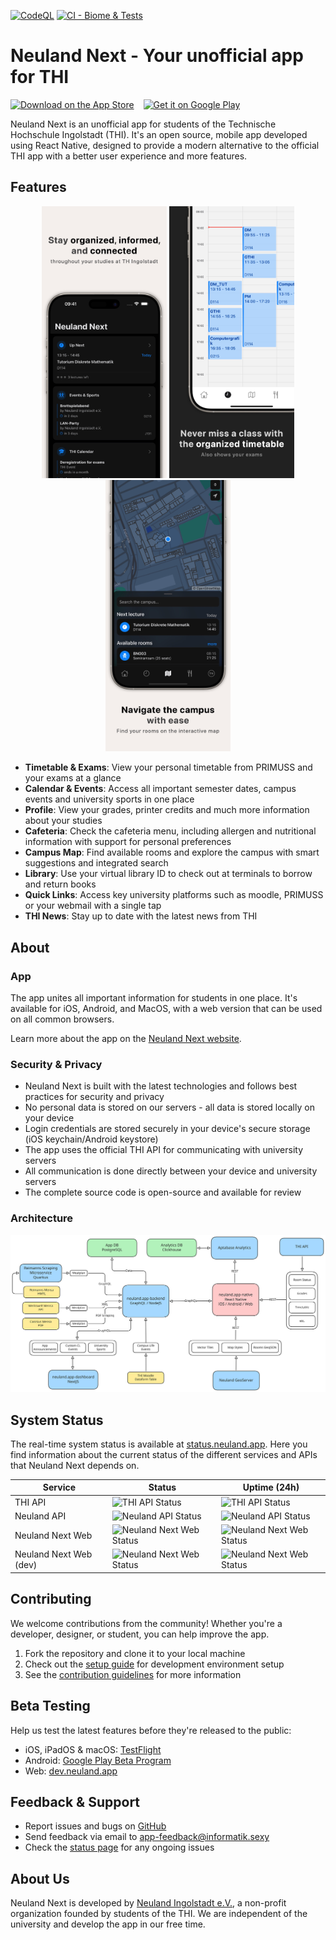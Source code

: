 [![CodeQL](https://github.com/neuland-ingolstadt/neuland.app-native/actions/workflows/codeql.yml/badge.svg)](https://github.com/neuland-ingolstadt/neuland.app-native/actions/workflows/codeql.yml)
[![CI - Biome & Tests](https://github.com/neuland-ingolstadt/neuland.app-native/actions/workflows/ci.yml/badge.svg)](https://github.com/neuland-ingolstadt/neuland.app-native/actions/workflows/ci.yml)

# Neuland Next - Your unofficial app for THI

<div style="display: flex; align-items: center; gap: 15px;">
  <a href="https://apps.apple.com/app/neuland-next/id1617096811">
    <img alt="Download on the App Store" src="assets/github/Apple_Badge_EN.svg" height="50px" />
  </a>
  <a href="https://play.google.com/store/apps/details?id=app.neuland">
    <img alt="Get it on Google Play" src="assets/github/Google_Badge_EN.svg" height="50px" />
  </a>
</div>

Neuland Next is an unofficial app for students of the Technische Hochschule Ingolstadt (THI). It's an open source, mobile app developed using React Native, designed to provide a modern alternative to the official THI app with a better user experience and more features.

## Features

<p align="center">
  <img src="assets/github/1.jpg" alt="Neuland Next Dashbaord" width="200"/>
  <img src="assets/github/2.jpg" alt="Neuland Next Timetable" width="200"/>
  <img src="assets/github/3.jpg" alt="Neuland Next Map" width="200"/>
</p>

- **Timetable & Exams**: View your personal timetable from PRIMUSS and your exams at a glance
- **Calendar & Events**: Access all important semester dates, campus events and university sports in one place
- **Profile**: View your grades, printer credits and much more information about your studies
- **Cafeteria**: Check the cafeteria menu, including allergen and nutritional information with support for personal preferences
- **Campus Map**: Find available rooms and explore the campus with smart suggestions and integrated search
- **Library**: Use your virtual library ID to check out at terminals to borrow and return books
- **Quick Links**: Access key university platforms such as moodle, PRIMUSS or your webmail with a single tap
- **THI News**: Stay up to date with the latest news from THI

## About

### App

The app unites all important information for students in one place. It's available for iOS, Android, and MacOS, with a web version that can be used on all common browsers.

Learn more about the app on the [Neuland Next website](https://next.neuland.app).

### Security & Privacy

- Neuland Next is built with the latest technologies and follows best practices for security and privacy
- No personal data is stored on our servers - all data is stored locally on your device
- Login credentials are stored securely in your device's secure storage (iOS keychain/Android keystore)
- The app uses the official THI API for communicating with university servers
- All communication is done directly between your device and university servers
- The complete source code is open-source and available for review

### Architecture

<img src="assets/github/architecture.svg" alt="Architecture" width="800px" />

## System Status

The real-time system status is available at [status.neuland.app](https://status.neuland.app). Here you find information about the current status of the different services and APIs that Neuland Next depends on.

| Service | Status |  Uptime (24h)
|---------|--------|--------|
| THI API | ![THI API Status](https://status.neuland.app/api/badge/9/status?upColor=%2331c753) | ![THI API Status](https://status.neuland.app/api/badge/9/uptime?upColor=%2331c753) |
| Neuland API | ![Neuland API Status](https://status.neuland.app/api/badge/6/status?upColor=%2331c753) | ![Neuland API Status](https://status.neuland.app/api/badge/6/uptime?upColor=%2331c753) |
| Neuland Next Web | ![Neuland Next Web Status](https://status.neuland.app/api/badge/1/status?upColor=%2331c753) | ![Neuland Next Web Status](https://status.neuland.app/api/badge/1/uptime?upColor=%2331c753) |
| Neuland Next Web (dev) | ![Neuland Next Web Status](https://status.neuland.app/api/badge/8/status?upColor=%2331c753) | ![Neuland Next Web Status](https://status.neuland.app/api/badge/8/uptime?upColor=%2331c753) |

## Contributing

We welcome contributions from the community! Whether you're a developer, designer, or student, you can help improve the app.

1. Fork the repository and clone it to your local machine
2. Check out the [setup guide](https://next.neuland.app/en/app/setup) for development environment setup
3. See the [contribution guidelines](https://next.neuland.app/en/app/contribute) for more information

## Beta Testing

Help us test the latest features before they're released to the public:

- iOS, iPadOS & macOS: [TestFlight](https://testflight.apple.com/join/PABWZys2)
- Android: [Google Play Beta Program](https://play.google.com/store/apps/details?id=app.neuland)
- Web: [dev.neuland.app](https://dev.neuland.app)

## Feedback & Support

- Report issues and bugs on [GitHub](https://github.com/neuland-ingolstadt/neuland.app-native/issues/new?assignees=&labels=bug&projects=&template=bug_report.yml&title=%5BBug%5D%3A+)
- Send feedback via email to [app-feedback@informatik.sexy](mailto:app-feedback@informatik.sexy)
- Check the [status page](https://status.neuland.app) for any ongoing issues

## About Us

Neuland Next is developed by [Neuland Ingolstadt e.V.](https://neuland-ingolstadt.de), a non-profit organization founded by students of the THI. We are independent of the university and develop the app in our free time.
